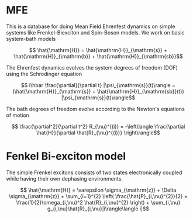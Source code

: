 # MFE
This is a database for doing Mean Field Ehrenfest dynamics on simple systems like Frenkel-Biexciton and Spin-Boson models.
We work on basic system-bath models
```math
    \hat{\mathrm{H}} = \hat{\mathrm{H}}_{\mathrm{s}} + \hat{\mathrm{H}}_{\mathrm{b}} + \hat{\mathrm{H}}_{\mathrm{sb}}
```
The Ehrenfest dynamics evolves the system degrees of freedom (DOF) using the Schrodinger equation
```math
    i\hbar \frac{\partial}{\partial t} |\psi_{\mathrm{s}}(t)\rangle = (\hat{\mathrm{H}}_{\mathrm{s}} + \hat{\mathrm{H}}_{\mathrm{sb}}(t)) |\psi_{\mathrm{s}}(t)\rangle
```
The bath degrees of freedom evolve according to the Newton's equations of motion
```math
    \frac{\partial^2}{\partial t^2} R_{\nu}^{(i)} = -\left\langle \frac{\partial \hat{H}}{\partial \hat{R}_{\nu}^{(i)}} \right\rangle
```


# Fenkel Bi-exciton model
The simple Frenkel excitons consists of two states electronically coupled while having their own dephasing environments.
```math
    \hat{\mathrm{H}} = \varepsilon \sigma_{\mathrm{z}} + \Delta \sigma_{\mathrm{z}} + \sum_{i=1}^{2} \left( \frac{\hat{P}_{i,\nu}^{2}}{2} + \frac{1}{2}\omega_{i,\nu}^2 \hat{R}_{i,\nu}^{2} \right) + \sum_{i,\nu} g_{i,\nu}\hat{R}_{i,\nu}|i\rangle\langle i|
```